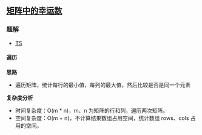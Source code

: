 ## [矩阵中的幸运数](https://leetcode.cn/problems/lucky-numbers-in-a-matrix/)
### 题解
+ [TS](../../ts/1408/1380.ts)

#### 遍历
**思路**
+ 遍历矩阵，统计每行的最小值，每列的最大值，然后比较是否是同一个元素

**复杂度分析**
+ 时间复杂度：O(m * n)，m、n 为矩阵的行和列，遍历两次矩阵。
+ 空间复杂度：O(m + n)，不计算结果数组占用空间，统计数组 rows、cols 占用的空间。